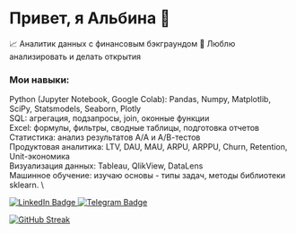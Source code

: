 # Привет, я Альбина :raising_hand:
:chart_with_upwards_trend: Аналитик данных с финансовым бэкграундом
:telescope: Люблю анализировать и делать открытия


### Мои навыки:
Python (Jupyter Notebook, Google Colab): Pandas, Numpy, Matplotlib, SciPy, Statsmodels, Seaborn, Plotly \
SQL: агрегация, подзапросы, join, оконные функции \
Excel: формулы, фильтры, сводные таблицы, подготовка отчетов \
Статистика: анализ результатов А/А и А/В-тестов \
Продуктовая аналитика: LTV, DAU, MAU, ARPU, ARPPU, Churn, Retention, Unit-экономика \
Визуализация данных: Tableau, QlikView, DataLens \
Машинное обучение: изучаю основы - типы задач, методы библиотеки sklearn. \


<div id="badges">
  <a href="https://www.linkedin.com/in/albina-gimadieva-analyst/">
    <img src="https://img.shields.io/badge/LinkedIn-blue?style=for-the-badge&logo=linkedin&logoColor=white" alt="LinkedIn Badge"/>
  </a>
  <a href="https://t.me/albinaetoya">
    <img src="https://img.shields.io/badge/Telegram-blue?style=for-the-badge&logo=telegram&logoColor=white" alt="Telegram Badge"/>
  </a>
</div>

[![GitHub Streak](https://streak-stats.demolab.com?user=AlbinaGimadieva&theme=transparent&hide_border=true&mode=weekly&fire=FF2222&dates=2C68F6&currStreakLabel=2C68F6&currStreakNum=2C68F6)](https://git.io/streak-stats)

<img src="https://komarev.com/ghpvc/?username=AlbinaGimadieva&style=flat-square&color=blue" alt=""/>

